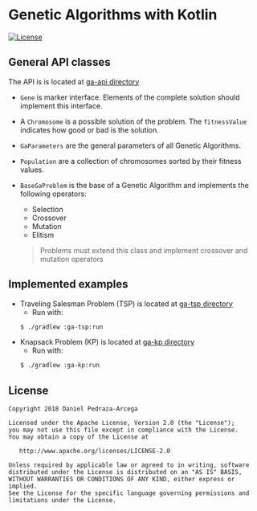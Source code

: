 Genetic Algorithms with Kotlin
==============================

[![License](https://img.shields.io/badge/licence-Apache_Licence_2.0-blue.svg)](https://www.apache.org/licenses/LICENSE-2.0.html)

General API classes
-------------------

The API is is located at [ga-api directory](ga-api)

* `Gene` is marker interface. Elements of the complete solution should implement this interface.
* A `Chromosome` is a possible solution of the problem. The `fitnessValue` indicates how good or bad is the solution.
* `GaParameters` are the general parameters of all Genetic Algorithms.
* `Population` are a collection of chromosomes sorted by their fitness values.
* `BaseGaProblem` is the base of a Genetic Algorithm and implements the following operators:
    - Selection
    - Crossover
    - Mutation
    - Elitism

    > Problems must extend this class and implement crossover and mutation operators

Implemented examples
--------------------

* Traveling Salesman Problem (TSP) is located at [ga-tsp directory](ga-tsp/README.md)
    - Run with:
    ```sh
    $ ./gradlew :ga-tsp:run
    ```
* Knapsack Problem (KP) is located at [ga-kp directory](ga-kp/README.md)
    - Run with:
    ```sh
    $ ./gradlew :ga-kp:run
    ```

License
-------

    Copyright 2018 Daniel Pedraza-Arcega

    Licensed under the Apache License, Version 2.0 (the "License");
    you may not use this file except in compliance with the License.
    You may obtain a copy of the License at

       http://www.apache.org/licenses/LICENSE-2.0

    Unless required by applicable law or agreed to in writing, software
    distributed under the License is distributed on an "AS IS" BASIS,
    WITHOUT WARRANTIES OR CONDITIONS OF ANY KIND, either express or implied.
    See the License for the specific language governing permissions and
    limitations under the License.
